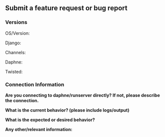 ## Submit a feature request or bug report

### Versions

OS/Version:

Django:

Channels:

Daphne:

Twisted:

### Connection Information

**Are you connecting to daphne/runserver directly? If not, please describe the connection.**

**What is the current behavior? (please include logs/output)**


**What is the expected or desired behavior?**


**Any other/relevant information:**

